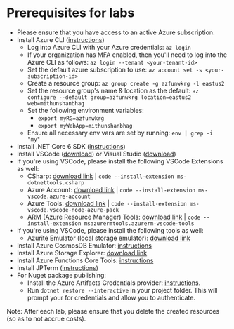# Prerequisites for labs

* Please ensure that you have access to an active Azure subscription.
* Install Azure CLI ([instructions](https://docs.microsoft.com/en-us/cli/azure/install-azure-cli?view=azure-cli-latest))
  * Log into Azure CLI with your Azure credentials: `az login`
  * If your organization has MFA enabled, then you'll need to log into the Azure CLI as follows: `az login --tenant <your-tenant-id>`
  * Set the default azure subscription to use: `az account set -s <your-subscription-id>`
  * Create a resource group: `az group create -g azfunwkrg -l eastus2`
  * Set the resource group's name & location as the default: `az configure --default group=azfunwkrg location=eastus2 web=mithunshanbhag`
  * Set the following environment variables:
    * `export myRG=azfunwkrg`
    * `export myWebApp=mithunshanbhag`
  * Ensure all necessary env vars are set by running: `env | grep -i "my"`
* Install .NET Core 6 SDK ([instructions](https://dotnet.microsoft.com/download/dotnet/6.0))
* Install VSCode ([download](https://code.visualstudio.com/)) or Visual Studio ([download](https://visualstudio.microsoft.com/))
* If you're using VSCode, please install the following VSCode Extensions as well:
  * CSharp: [download link](https://marketplace.visualstudio.com/items?itemName=ms-dotnettools.csharp) | `code --install-extension ms-dotnettools.csharp`
  * Azure Account: [download link](https://marketplace.visualstudio.com/items?itemName=ms-vscode.azure-account) | `code --install-extension ms-vscode.azure-account`
  * Azure Tools: [download link](https://marketplace.visualstudio.com/items?itemName=ms-vscode.vscode-node-azure-pack) | `code --install-extension ms-vscode.vscode-node-azure-pack`
  * ARM (Azure Resource Manager) Tools: [download link](https://marketplace.visualstudio.com/items?itemName=msazurermtools.azurerm-vscode-tools) | `code --install-extension msazurermtools.azurerm-vscode-tools`
* If you're using VSCode, please install the following tools as well:
  * Azurite Emulator (local storage emulator): [download link](https://docs.microsoft.com/en-us/azure/storage/common/storage-use-azurite?tabs=visual-studio)
* Install Azure CosmosDB Emulator: [instructions](https://docs.microsoft.com/en-us/azure/cosmos-db/local-emulator?tabs=ssl-netstd21#download-the-emulator)
* Install Azure Storage Explorer: [download link](https://azure.microsoft.com/en-in/features/storage-explorer/)
* Install Azure Functions Core Tools: [instructions](https://docs.microsoft.com/en-us/azure/azure-functions/functions-run-local?tabs=linux%2Ccsharp%2Cbash#v2)
* Install JPTerm ([instructions](https://github.com/jmespath/jmespath.terminal))
* For Nuget package publishing:
  * Install the Azure Artifacts Credentials provider: [instructions](https://github.com/microsoft/artifacts-credprovider#installation-on-windows).
  * Run `dotnet restore --interactive` in your project folder. This will prompt your for credentials and allow you to authenticate.

Note: After each lab, please ensure that you delete the created resources (so as to not accrue costs).
